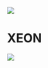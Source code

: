 <a><img src='https://i.imgur.com/LyHic3i.gif'/></a>

# XEON 

<a><img src='https://i.imgur.com/LyHic3i.gif'/></a>
